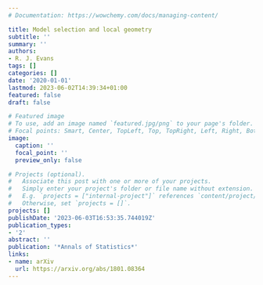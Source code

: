 ```yaml
---
# Documentation: https://wowchemy.com/docs/managing-content/

title: Model selection and local geometry
subtitle: ''
summary: ''
authors:
- R. J. Evans
tags: []
categories: []
date: '2020-01-01'
lastmod: 2023-06-02T14:39:34+01:00
featured: false
draft: false

# Featured image
# To use, add an image named `featured.jpg/png` to your page's folder.
# Focal points: Smart, Center, TopLeft, Top, TopRight, Left, Right, BottomLeft, Bottom, BottomRight.
image:
  caption: ''
  focal_point: ''
  preview_only: false

# Projects (optional).
#   Associate this post with one or more of your projects.
#   Simply enter your project's folder or file name without extension.
#   E.g. `projects = ["internal-project"]` references `content/project/deep-learning/index.md`.
#   Otherwise, set `projects = []`.
projects: []
publishDate: '2023-06-03T16:53:35.744019Z'
publication_types:
- '2'
abstract: ''
publication: '*Annals of Statistics*'
links:
- name: arXiv
  url: https://arxiv.org/abs/1801.08364
---
```

